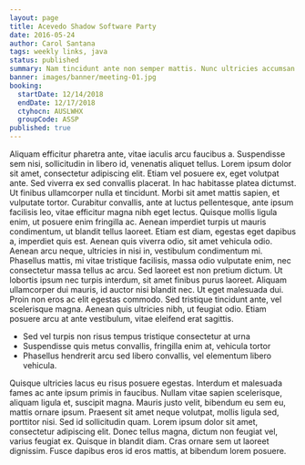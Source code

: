 ```yaml
---
layout: page
title: Acevedo Shadow Software Party
date: 2016-05-24
author: Carol Santana
tags: weekly links, java
status: published
summary: Nam tincidunt ante non semper mattis. Nunc ultricies accumsan aliquet.
banner: images/banner/meeting-01.jpg
booking:
  startDate: 12/14/2018
  endDate: 12/17/2018
  ctyhocn: AUSLWHX
  groupCode: ASSP
published: true
---
```

Aliquam efficitur pharetra ante, vitae iaculis arcu faucibus a. Suspendisse sem nisi, sollicitudin in libero id, venenatis aliquet tellus. Lorem ipsum dolor sit amet, consectetur adipiscing elit. Etiam vel posuere ex, eget volutpat ante. Sed viverra ex sed convallis placerat. In hac habitasse platea dictumst. Ut finibus ullamcorper nulla et tincidunt. Morbi sit amet mattis sapien, et vulputate tortor. Curabitur convallis, ante at luctus pellentesque, ante ipsum facilisis leo, vitae efficitur magna nibh eget lectus. Quisque mollis ligula enim, ut posuere enim fringilla ac. Aenean imperdiet turpis ut mauris condimentum, ut blandit tellus laoreet. Etiam est diam, egestas eget dapibus a, imperdiet quis est. Aenean quis viverra odio, sit amet vehicula odio. Aenean arcu neque, ultricies in nisi in, vestibulum condimentum mi. Phasellus mattis, mi vitae tristique facilisis, massa odio vulputate enim, nec consectetur massa tellus ac arcu.
Sed laoreet est non pretium dictum. Ut lobortis ipsum nec turpis interdum, sit amet finibus purus laoreet. Aliquam ullamcorper dui mauris, id auctor nisi blandit nec. Ut eget malesuada dui. Proin non eros ac elit egestas commodo. Sed tristique tincidunt ante, vel scelerisque magna. Aenean quis ultricies nibh, ut feugiat odio. Etiam posuere arcu at ante vestibulum, vitae eleifend erat sagittis.

* Sed vel turpis non risus tempus tristique consectetur at urna
* Suspendisse quis metus convallis, fringilla enim at, vehicula tortor
* Phasellus hendrerit arcu sed libero convallis, vel elementum libero vehicula.

Quisque ultricies lacus eu risus posuere egestas. Interdum et malesuada fames ac ante ipsum primis in faucibus. Nullam vitae sapien scelerisque, aliquam ligula et, suscipit magna. Mauris justo velit, bibendum eu sem eu, mattis ornare ipsum. Praesent sit amet neque volutpat, mollis ligula sed, porttitor nisi. Sed id sollicitudin quam. Lorem ipsum dolor sit amet, consectetur adipiscing elit. Donec tellus magna, dictum non feugiat vel, varius feugiat ex. Quisque in blandit diam. Cras ornare sem ut laoreet dignissim. Fusce dapibus eros id eros mattis, at bibendum lorem posuere.
